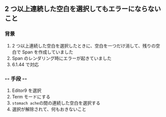 ## 2 つ以上連続した空白を選択してもエラーにならないこと

### 背景

1.  2 つ以上連続した空白を選択したときに、空白を一つだけ消して、残りの空白で Span を作成していました
2.  Span のレンダリング時にエラーが起きていました
3.  6.1.44 で対応

### -- 手段 --

1.  Editor9 を選択
2.  Term モードにする
3.  `stomach ache`の間の連続した空白を選択する
4.  選択が解除されて、何もおきないこと
